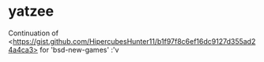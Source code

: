 # yatzee
Continuation of &lt;https://gist.github.com/HipercubesHunter11/b1f97f8c6ef16dc9127d355ad24a4ca3> for 'bsd-new-games' :'v

